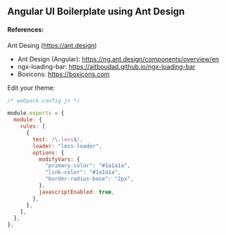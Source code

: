 ## Angular UI Boilerplate using Ant Design

#### References:

Ant Desing (https://ant.design)

- Ant Design (Angular): https://ng.ant.design/components/overview/en
- ngx-loading-bar: https://aitboudad.github.io/ngx-loading-bar
- Boxicons: https://boxicons.com

Edit your theme:

```js
/* webpack.config.js */

module.exports = {
  module: {
    rules: [
      {
        test: /\.less$/,
        loader: "less-loader",
        options: {
          modifyVars: {
            "primary-color": "#1a1a1a",
            "link-color": "#1a1a1a",
            "border-radius-base": "2px",
          },
          javascriptEnabled: true,
        },
      },
    ],
  },
};
```
